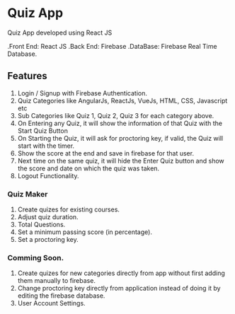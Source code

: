 # Quiz App
Quiz App developed using React JS

.Front End: React JS
.Back End: Firebase
.DataBase: Firebase Real Time Database.

## Features

1) Login / Signup with Firebase Authentication.
2) Quiz Categories like AngularJs, ReactJs, VueJs, HTML, CSS, Javascript etc
3) Sub Categories like Quiz 1, Quiz 2, Quiz 3 for each category above.
4) On Entering any Quiz, it will show the information of that Quiz with the Start Quiz Button
5) On Starting the Quiz, it will ask for proctoring key, if valid, the Quiz will start with the timer.
6) Show the score at the end and save in firebase for that user.
7) Next time on the same quiz, it will hide the Enter Quiz button and show the score and date on which the quiz was taken.
8) Logout Functionality.

### Quiz Maker

1) Create quizes for existing courses.
2) Adjust quiz duration.
3) Total Questions.
4) Set a minimum passing score (in percentage).
5) Set a proctoring key.

### Comming Soon.

1) Create quizes for new categories directly from app without first adding them manually to firebase.
2) Change proctoring key directly from application instead of doing it by editing the firebase database.
3) User Account Settings.